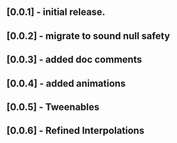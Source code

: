 ## [0.0.1] - initial release.
## [0.0.2] - migrate to sound null safety
## [0.0.3] - added doc comments
## [0.0.4] - added animations
## [0.0.5] - Tweenables
## [0.0.6] - Refined Interpolations